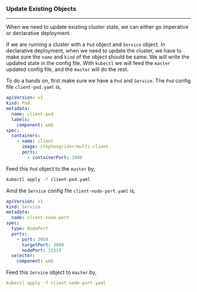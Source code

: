 ### Update Existing Objects

---

When we need to update existing cluster state, we can either go imperative or declarative deployment.

If we are running a cluster with a `Pod` object and `Service` object. In declarative deployment, when we need to update the cluster, we have to make sure the `name` and `kind` of the object should be same. We will write the updated state in the config file. With `kubectl` we will feed the `master` updated config file, and the `master` will do the rest.

To do a hands on, first make sure we have a `Pod` and `Service`. The `Pod` config file `client-pod.yaml` is,

```yaml
apiVersion: v1
kind: Pod
metadata:
  name: client-pod
  labels:
    component: web
spec:
  containers:
    - name: client
      image: stephengrider/multi-client
      ports:
        - containerPort: 3000
```

Feed this `Pod` object to the `master` by,

```bash
kubectl apply -f client-pod.yaml
```

Amd the `Service` config file `client-node-port.yaml` is,

```yaml
apiVersion: v1
kind: Service
metadata:
  name: client-node-port
spec:
  type: NodePort
  ports:
    - port: 3050
      targetPort: 3000
      nodePort: 31515
  selector:
    component: web
```

Feed this `Service` object to `master` by,

```yaml
kubectl apply -f client-node-port.yaml
```
